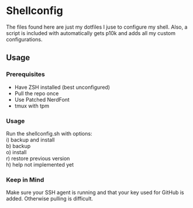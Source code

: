 # Shellconfig
The files found here are just my dotfiles I juse to configure my shell. Also, a script is included with automatically gets p10k and adds all my custom configurations.  
## Usage  
### Prerequisites
- Have ZSH installed (best unconfigured)  
- Pull the repo once
- Use Patched NerdFont
- tmux with tpm
### Usage
Run the shellconfig.sh with options:  
i)	backup and install  
b)	backup  
o)	install  
r)	restore previous version  
h)	help not implemented yet  
### Keep in Mind  
Make sure your SSH agent is running and that your key used for GitHub is added. Otherwise pulling is difficult.
